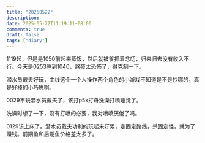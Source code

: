 ```yaml
---
title: "20250522"
description: 
date: 2025-05-22T11:19:11+08:00
comments: true
draft: false
tags: ["diary"]
---
```

1119起，但是是1050前起来蒸饭，然后就被爹抓着念叨，归来归去没有收入不行。今天是0253睡到1040，熬夜太恐怖了，得克制一下。

潜水员戴夫好玩，主线这个一个人操作两个角色的小游戏不知道是不是抄哪的，真是好棒的小巧思啊。

0029不玩潜水员戴夫了，该打p5x打舟洗澡打喷睡觉了。

洗澡时想了一下，没有打喷的必要，我对喷喷厌倦了吗。

0129该上床了。潜水员戴夫功利的玩起来好累，走固定路线，杀固定怪，就为了赚钱。前期鱼和后期鱼价格差太多了。